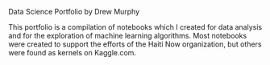 Data Science Portfolio by Drew Murphy

This portfolio is a compilation of notebooks which I created for data analysis and for the exploration of machine learning algorithms. Most notebooks were created to support the efforts of the Haiti Now organization, but others were found as kernels on Kaggle.com.
